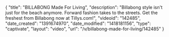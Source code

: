 {
    "title": "BILLABONG Made For Living",
    "description": "Billabong style isn't just for the beach anymore. Forward fashion takes to the streets. Get the freshest from Billabong now at Tillys.com!",
    "videoid": "142485",
    "date_created": "1391674970",
    "date_modified": "1418181156",
    "type": "captivate",
    "layout": "video",
    "url": "\/v\/billabong-made-for-living\/142485"
}